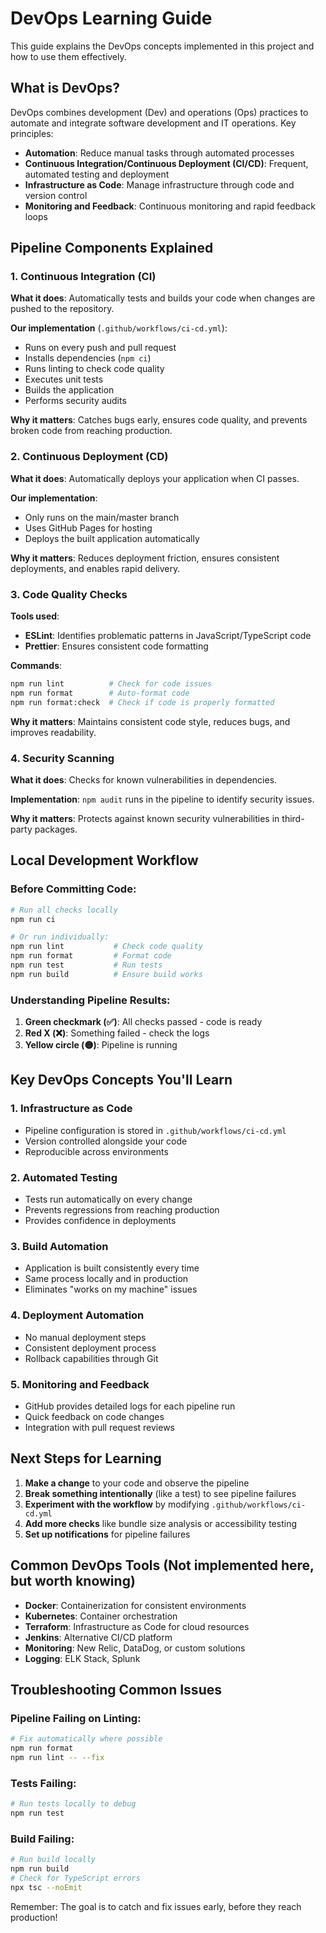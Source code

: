 # DevOps Learning Guide

This guide explains the DevOps concepts implemented in this project and how to use them effectively.

## What is DevOps?

DevOps combines development (Dev) and operations (Ops) practices to automate and integrate software development and IT operations. Key principles:

- **Automation**: Reduce manual tasks through automated processes
- **Continuous Integration/Continuous Deployment (CI/CD)**: Frequent, automated testing and deployment
- **Infrastructure as Code**: Manage infrastructure through code and version control
- **Monitoring and Feedback**: Continuous monitoring and rapid feedback loops

## Pipeline Components Explained

### 1. Continuous Integration (CI)

**What it does**: Automatically tests and builds your code when changes are pushed to the repository.

**Our implementation** (`.github/workflows/ci-cd.yml`):
- Runs on every push and pull request
- Installs dependencies (`npm ci`)
- Runs linting to check code quality
- Executes unit tests
- Builds the application
- Performs security audits

**Why it matters**: Catches bugs early, ensures code quality, and prevents broken code from reaching production.

### 2. Continuous Deployment (CD)

**What it does**: Automatically deploys your application when CI passes.

**Our implementation**:
- Only runs on the main/master branch
- Uses GitHub Pages for hosting
- Deploys the built application automatically

**Why it matters**: Reduces deployment friction, ensures consistent deployments, and enables rapid delivery.

### 3. Code Quality Checks

**Tools used**:
- **ESLint**: Identifies problematic patterns in JavaScript/TypeScript code
- **Prettier**: Ensures consistent code formatting

**Commands**:
```bash
npm run lint          # Check for code issues
npm run format        # Auto-format code
npm run format:check  # Check if code is properly formatted
```

**Why it matters**: Maintains consistent code style, reduces bugs, and improves readability.

### 4. Security Scanning

**What it does**: Checks for known vulnerabilities in dependencies.

**Implementation**: `npm audit` runs in the pipeline to identify security issues.

**Why it matters**: Protects against known security vulnerabilities in third-party packages.

## Local Development Workflow

### Before Committing Code:
```bash
# Run all checks locally
npm run ci

# Or run individually:
npm run lint           # Check code quality
npm run format         # Format code
npm run test           # Run tests
npm run build          # Ensure build works
```

### Understanding Pipeline Results:

1. **Green checkmark (✅)**: All checks passed - code is ready
2. **Red X (❌)**: Something failed - check the logs
3. **Yellow circle (🟡)**: Pipeline is running

## Key DevOps Concepts You'll Learn

### 1. Infrastructure as Code
- Pipeline configuration is stored in `.github/workflows/ci-cd.yml`
- Version controlled alongside your code
- Reproducible across environments

### 2. Automated Testing
- Tests run automatically on every change
- Prevents regressions from reaching production
- Provides confidence in deployments

### 3. Build Automation
- Application is built consistently every time
- Same process locally and in production
- Eliminates "works on my machine" issues

### 4. Deployment Automation
- No manual deployment steps
- Consistent deployment process
- Rollback capabilities through Git

### 5. Monitoring and Feedback
- GitHub provides detailed logs for each pipeline run
- Quick feedback on code changes
- Integration with pull request reviews

## Next Steps for Learning

1. **Make a change** to your code and observe the pipeline
2. **Break something intentionally** (like a test) to see pipeline failures
3. **Experiment with the workflow** by modifying `.github/workflows/ci-cd.yml`
4. **Add more checks** like bundle size analysis or accessibility testing
5. **Set up notifications** for pipeline failures

## Common DevOps Tools (Not implemented here, but worth knowing)

- **Docker**: Containerization for consistent environments
- **Kubernetes**: Container orchestration
- **Terraform**: Infrastructure as Code for cloud resources  
- **Jenkins**: Alternative CI/CD platform
- **Monitoring**: New Relic, DataDog, or custom solutions
- **Logging**: ELK Stack, Splunk

## Troubleshooting Common Issues

### Pipeline Failing on Linting:
```bash
# Fix automatically where possible
npm run format
npm run lint -- --fix
```

### Tests Failing:
```bash
# Run tests locally to debug
npm run test
```

### Build Failing:
```bash
# Run build locally
npm run build
# Check for TypeScript errors
npx tsc --noEmit
```

Remember: The goal is to catch and fix issues early, before they reach production!